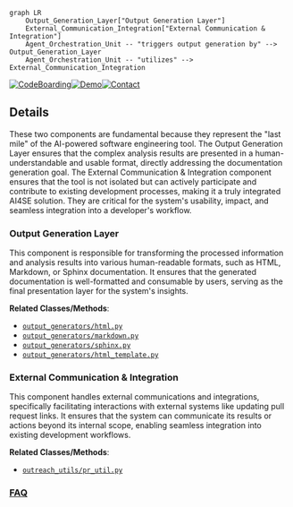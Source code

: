 ```mermaid
graph LR
    Output_Generation_Layer["Output Generation Layer"]
    External_Communication_Integration["External Communication & Integration"]
    Agent_Orchestration_Unit -- "triggers output generation by" --> Output_Generation_Layer
    Agent_Orchestration_Unit -- "utilizes" --> External_Communication_Integration
```

[![CodeBoarding](https://img.shields.io/badge/Generated%20by-CodeBoarding-9cf?style=flat-square)](https://github.com/CodeBoarding/GeneratedOnBoardings)[![Demo](https://img.shields.io/badge/Try%20our-Demo-blue?style=flat-square)](https://www.codeboarding.org/demo)[![Contact](https://img.shields.io/badge/Contact%20us%20-%20contact@codeboarding.org-lightgrey?style=flat-square)](mailto:contact@codeboarding.org)

## Details

These two components are fundamental because they represent the "last mile" of the AI-powered software engineering tool. The Output Generation Layer ensures that the complex analysis results are presented in a human-understandable and usable format, directly addressing the documentation generation goal. The External Communication & Integration component ensures that the tool is not isolated but can actively participate and contribute to existing development processes, making it a truly integrated AI4SE solution. They are critical for the system's usability, impact, and seamless integration into a developer's workflow.

### Output Generation Layer
This component is responsible for transforming the processed information and analysis results into various human-readable formats, such as HTML, Markdown, or Sphinx documentation. It ensures that the generated documentation is well-formatted and consumable by users, serving as the final presentation layer for the system's insights.


**Related Classes/Methods**:

- <a href="https://github.com/CodeBoarding/CodeBoarding/blob/main/output_generators/html.py" target="_blank" rel="noopener noreferrer">`output_generators/html.py`</a>
- <a href="https://github.com/CodeBoarding/CodeBoarding/blob/main/output_generators/markdown.py" target="_blank" rel="noopener noreferrer">`output_generators/markdown.py`</a>
- <a href="https://github.com/CodeBoarding/CodeBoarding/blob/main/output_generators/sphinx.py" target="_blank" rel="noopener noreferrer">`output_generators/sphinx.py`</a>
- <a href="https://github.com/CodeBoarding/CodeBoarding/blob/main/output_generators/html_template.py" target="_blank" rel="noopener noreferrer">`output_generators/html_template.py`</a>


### External Communication & Integration
This component handles external communications and integrations, specifically facilitating interactions with external systems like updating pull request links. It ensures that the system can communicate its results or actions beyond its internal scope, enabling seamless integration into existing development workflows.


**Related Classes/Methods**:

- <a href="https://github.com/CodeBoarding/CodeBoarding/blob/main/outreach_utils/pr_util.py" target="_blank" rel="noopener noreferrer">`outreach_utils/pr_util.py`</a>




### [FAQ](https://github.com/CodeBoarding/GeneratedOnBoardings/tree/main?tab=readme-ov-file#faq)

